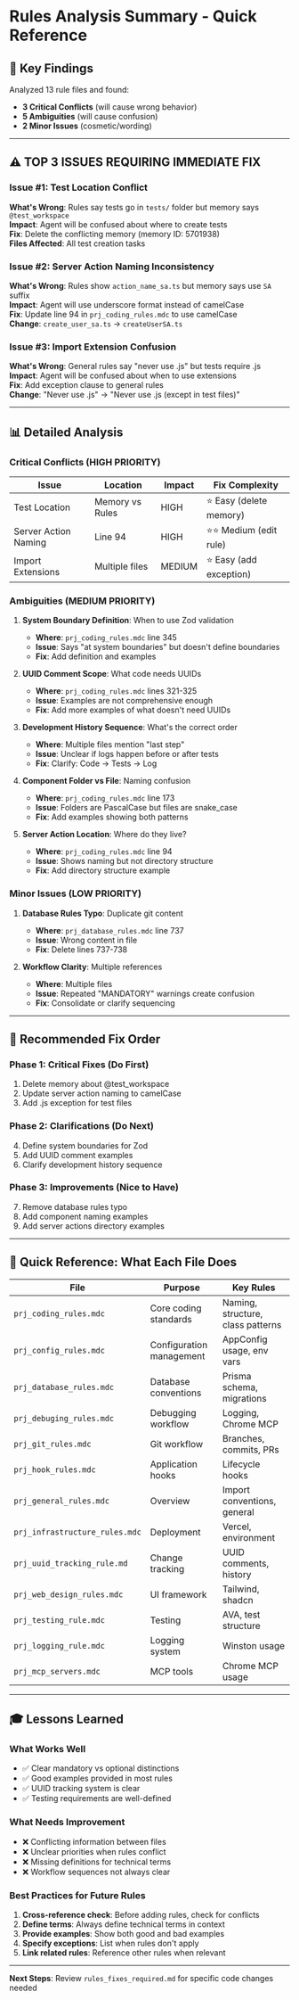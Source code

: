 # Rules Analysis Summary - Quick Reference

## 🎯 Key Findings

Analyzed 13 rule files and found:
- **3 Critical Conflicts** (will cause wrong behavior)
- **5 Ambiguities** (will cause confusion)
- **2 Minor Issues** (cosmetic/wording)

---

## ⚠️ TOP 3 ISSUES REQUIRING IMMEDIATE FIX

### Issue #1: Test Location Conflict
**What's Wrong**: Rules say tests go in `tests/` folder but memory says `@test_workspace`  
**Impact**: Agent will be confused about where to create tests  
**Fix**: Delete the conflicting memory (memory ID: 5701938)  
**Files Affected**: All test creation tasks

### Issue #2: Server Action Naming Inconsistency
**What's Wrong**: Rules show `action_name_sa.ts` but memory says use `SA` suffix  
**Impact**: Agent will use underscore format instead of camelCase  
**Fix**: Update line 94 in `prj_coding_rules.mdc` to use camelCase  
**Change**: `create_user_sa.ts` → `createUserSA.ts`

### Issue #3: Import Extension Confusion
**What's Wrong**: General rules say "never use .js" but tests require .js  
**Impact**: Agent will be confused about when to use extensions  
**Fix**: Add exception clause to general rules  
**Change**: "Never use .js" → "Never use .js (except in test files)"

---

## 📊 Detailed Analysis

### Critical Conflicts (HIGH PRIORITY)

| Issue | Location | Impact | Fix Complexity |
|-------|----------|--------|----------------|
| Test Location | Memory vs Rules | HIGH | ⭐ Easy (delete memory) |
| Server Action Naming | Line 94 | HIGH | ⭐⭐ Medium (edit rule) |
| Import Extensions | Multiple files | MEDIUM | ⭐ Easy (add exception) |

### Ambiguities (MEDIUM PRIORITY)

1. **System Boundary Definition**: When to use Zod validation
   - **Where**: `prj_coding_rules.mdc` line 345
   - **Issue**: Says "at system boundaries" but doesn't define boundaries
   - **Fix**: Add definition and examples

2. **UUID Comment Scope**: What code needs UUIDs
   - **Where**: `prj_coding_rules.mdc` lines 321-325
   - **Issue**: Examples are not comprehensive enough
   - **Fix**: Add more examples of what doesn't need UUIDs

3. **Development History Sequence**: What's the correct order
   - **Where**: Multiple files mention "last step"
   - **Issue**: Unclear if logs happen before or after tests
   - **Fix**: Clarify: Code → Tests → Log

4. **Component Folder vs File**: Naming confusion
   - **Where**: `prj_coding_rules.mdc` line 173
   - **Issue**: Folders are PascalCase but files are snake_case
   - **Fix**: Add examples showing both patterns

5. **Server Action Location**: Where do they live?
   - **Where**: `prj_coding_rules.mdc` line 94
   - **Issue**: Shows naming but not directory structure
   - **Fix**: Add directory structure example

### Minor Issues (LOW PRIORITY)

1. **Database Rules Typo**: Duplicate git content
   - **Where**: `prj_database_rules.mdc` line 737
   - **Issue**: Wrong content in file
   - **Fix**: Delete lines 737-738

2. **Workflow Clarity**: Multiple references
   - **Where**: Multiple files
   - **Issue**: Repeated "MANDATORY" warnings create confusion
   - **Fix**: Consolidate or clarify sequencing

---

## 🚀 Recommended Fix Order

### Phase 1: Critical Fixes (Do First)
1. Delete memory about @test_workspace
2. Update server action naming to camelCase
3. Add .js exception for test files

### Phase 2: Clarifications (Do Next)
4. Define system boundaries for Zod
5. Add UUID comment examples
6. Clarify development history sequence

### Phase 3: Improvements (Nice to Have)
7. Remove database rules typo
8. Add component naming examples
9. Add server actions directory examples

---

## 📝 Quick Reference: What Each File Does

| File | Purpose | Key Rules |
|------|---------|-----------|
| `prj_coding_rules.mdc` | Core coding standards | Naming, structure, class patterns |
| `prj_config_rules.mdc` | Configuration management | AppConfig usage, env vars |
| `prj_database_rules.mdc` | Database conventions | Prisma schema, migrations |
| `prj_debuging_rules.mdc` | Debugging workflow | Logging, Chrome MCP |
| `prj_git_rules.mdc` | Git workflow | Branches, commits, PRs |
| `prj_hook_rules.mdc` | Application hooks | Lifecycle hooks |
| `prj_general_rules.mdc` | Overview | Import conventions, general |
| `prj_infrastructure_rules.mdc` | Deployment | Vercel, environment |
| `prj_uuid_tracking_rule.md` | Change tracking | UUID comments, history |
| `prj_web_design_rules.mdc` | UI framework | Tailwind, shadcn |
| `prj_testing_rule.mdc` | Testing | AVA, test structure |
| `prj_logging_rule.mdc` | Logging system | Winston usage |
| `prj_mcp_servers.mdc` | MCP tools | Chrome MCP usage |

---

## 🎓 Lessons Learned

### What Works Well
- ✅ Clear mandatory vs optional distinctions
- ✅ Good examples provided in most rules
- ✅ UUID tracking system is clear
- ✅ Testing requirements are well-defined

### What Needs Improvement
- ❌ Conflicting information between files
- ❌ Unclear priorities when rules conflict
- ❌ Missing definitions for technical terms
- ❌ Workflow sequences not always clear

### Best Practices for Future Rules
1. **Cross-reference check**: Before adding rules, check for conflicts
2. **Define terms**: Always define technical terms in context
3. **Provide examples**: Show both good and bad examples
4. **Specify exceptions**: List when rules don't apply
5. **Link related rules**: Reference other rules when relevant

---

**Next Steps**: Review `rules_fixes_required.md` for specific code changes needed
